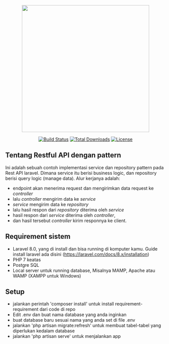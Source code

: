 <p align="center"><a href="https://laravel.com" target="_blank"><img src="https://raw.githubusercontent.com/laravel/art/master/logo-lockup/5%20SVG/2%20CMYK/1%20Full%20Color/laravel-logolockup-cmyk-red.svg" width="400"></a></p>

<p align="center">
<a href="https://travis-ci.org/laravel/framework"><img src="https://travis-ci.org/laravel/framework.svg" alt="Build Status"></a>
<a href="https://packagist.org/packages/laravel/framework"><img src="https://poser.pugx.org/laravel/framework/d/total.svg" alt="Total Downloads"></a>
<a href="https://packagist.org/packages/laravel/framework"><img src="https://poser.pugx.org/laravel/framework/license.svg" alt="License"></a>
</p>
 
## Tentang Restful API dengan pattern

Ini adalah sebuah contoh implementasi service dan repository pattern pada Rest API laravel. Dimana service itu berisi business logic, dan repository berisi query logic (manage data).
Alur kerjanya adalah: 
- endpoint akan menerima request dan mengirimkan data request ke *controller*
- lalu *controller* mengirim data ke *service*
- *service* mengirim data ke *repository*
- lalu hasil respon dari *repository* diterima oleh *service*
- hasil respon dari *service* diterima oleh *controller*,
- dan hasil tersebut *controller* kirim responnya ke client.

## Requirement sistem

- Laravel 8.0, yang di install dan bisa running di komputer kamu. Guide install laravel ada disini (https://laravel.com/docs/8.x/installation)
- PHP 7 keatas
- Postgre SQL
- Local server untuk running database, Misalnya MAMP, Apache atau WAMP (XAMPP untuk Windows)

## Setup

- jalankan perintah 'composer install' untuk install requirement-requirement dari code di repo
- Edit .env dan buat nama database yang anda inginkan
- buat database baru sesuai nama yang anda set di file .env
- jalankan 'php artisan migrate:refresh' untuk membuat tabel-tabel yang diperlukan kedalam database
- jalankan 'php artisan serve' untuk menjalankan app
